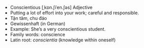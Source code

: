 - Conscientious	[ˌkɒn.ʃiˈen.ʃəs]	Adjective
- Putting a lot of effort into your work; careful and responsible.
- Tận tâm, chu đáo
- Gewissenhaft (in German)
- Example: She’s a very conscientious student.
- Family words: conscience
- Latin root: *conscientia* (knowledge within oneself)